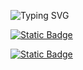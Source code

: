 ![Typing SVG](https://readme-typing-svg.demolab.com?font=Fira+Code&duration=3000&color=FFFF00&center=true&vCenter=true&multiline=true&repeat=false&width=435&height=80&lines=Welcome+to+my+page!;%5E_%5E)

[![Static Badge](https://img.shields.io/badge/Website-Portfolio-brown?logo=github)](https://val-nvs.github.io/)

[![Static Badge](https://img.shields.io/badge/Instagram-%40val.nevs-brown?logo=instagram)](https://www.instagram.com/val.nevs/)

<!--
**val-nvs/val-nvs** is a ✨ _special_ ✨ repository because its `README.md` (this file) appears on your GitHub profile.

Here are some ideas to get you started:

- 🔭 I’m currently working on ...
- 🌱 I’m currently learning ...
- 👯 I’m looking to collaborate on ...
- 🤔 I’m looking for help with ...
- 💬 Ask me about ...
- 📫 How to reach me: ...
- 😄 Pronouns: ...
- ⚡ Fun fact: ...
-->
